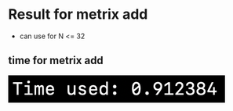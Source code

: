 # Result for metrix add
- can use for N <= 32

## time for metrix add

![](https://github.com/Panggundam00/parallelProgramming/blob/master/metrix_add/metrixAddTime.png)
